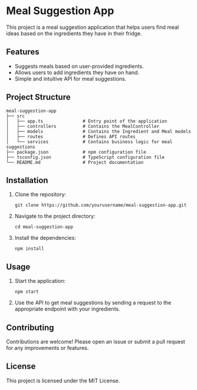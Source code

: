 # Meal Suggestion App

This project is a meal suggestion application that helps users find meal ideas based on the ingredients they have in their fridge. 

## Features

- Suggests meals based on user-provided ingredients.
- Allows users to add ingredients they have on hand.
- Simple and intuitive API for meal suggestions.

## Project Structure

```
meal-suggestion-app
├── src
│   ├── app.ts               # Entry point of the application
│   ├── controllers          # Contains the MealController
│   ├── models               # Contains the Ingredient and Meal models
│   ├── routes               # Defines API routes
│   └── services             # Contains business logic for meal suggestions
├── package.json             # npm configuration file
├── tsconfig.json            # TypeScript configuration file
└── README.md                # Project documentation
```

## Installation

1. Clone the repository:
   ```
   git clone https://github.com/yourusername/meal-suggestion-app.git
   ```
2. Navigate to the project directory:
   ```
   cd meal-suggestion-app
   ```
3. Install the dependencies:
   ```
   npm install
   ```

## Usage

1. Start the application:
   ```
   npm start
   ```
2. Use the API to get meal suggestions by sending a request to the appropriate endpoint with your ingredients.

## Contributing

Contributions are welcome! Please open an issue or submit a pull request for any improvements or features.

## License

This project is licensed under the MIT License.